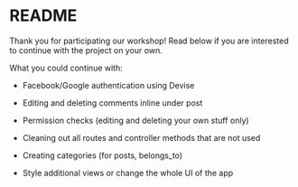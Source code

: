 # README

Thank you for participating our workshop! Read below if you are interested to continue with the project on your own.

What you could continue with:

* Facebook/Google authentication using Devise

* Editing and deleting comments inline under post

* Permission checks (editing and deleting your own stuff only)

* Cleaning out all routes and controller methods that are not used

* Creating categories (for posts, belongs_to)

* Style additional views or change the whole UI of the app
